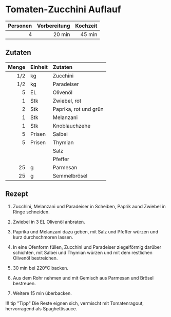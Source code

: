# Tomaten-Zucchini Auflauf

| Personen | Vorbereitung | Kochzeit |
| --------:| ------------:| --------:|
|        4 |       20 min |   45 min |

## Zutaten

| Menge | Einheit | Zutaten               |
| -----:|:------- |:--------------------- |
|   1/2 | kg      | Zucchini              |
|   1/2 | kg      | Paradeiser            |
|     5 | EL      | Olivenöl              |
|     1 | Stk     | Zwiebel, rot          |
|     2 | Stk     | Paprika, rot und grün |
|     1 | Stk     | Melanzani             |
|     1 | Stk     | Knoblauchzehe         |
|     5 | Prisen  | Salbei                |
|     5 | Prisen  | Thymian               |
|       |         | Salz                  |
|       |         | Pfeffer               |
|    25 | g       | Parmesan              |
|    25 | g       | Semmelbrösel          |

## Rezept

1.  Zucchini, Melanzani und Paradeiser in Scheiben, Paprik aund Zwiebel in Ringe
    schneiden.

2.  Zwiebel in 3 EL Olivenöl anbraten.

3.  Paprika und Melanzani dazu geben, mit Salz und Pfeffer würzen und kurz
    durchschmoren lassen.

4.  In eine Ofenform füllen, Zucchini und Paradeiser ziegelförmig darüber
    schichten, mit Salbei und Thymian würzen und mit dem restlichen Olivenöl
    bestreichen.

5.  30 min bei 220°C backen.

6.  Aus dem Rohr nehmen und mit Gemisch aus Parmesan und Brösel bestreuen.

7.  Weitere 15 min überbacken.

!!! tip "Tipp"
    Die Reste eignen sich, vermischt mit Tomatenragout, hervorragend als
    Spaghettisauce.
